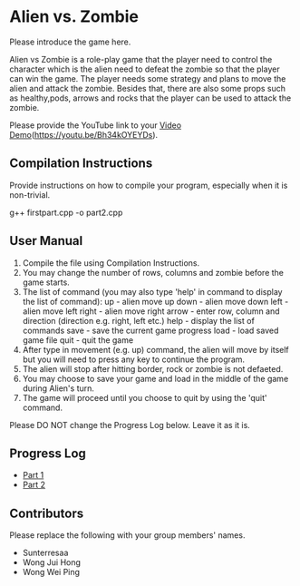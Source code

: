 # Alien vs. Zombie

Please introduce the game here.

Alien vs Zombie is a role-play game that the player need to control the character which is the alien need to defeat the zombie so that the player can win the game. The player needs some strategy and plans to move the alien and attack the zombie. Besides that, there are also some props such as healthy,pods, arrows and rocks that the player can be used to attack the zombie.

Please provide the YouTube link to your [Video Demo](https://www.youtube.com/watch?v=OcHPCg7sBc8)(https://youtu.be/Bh34kOYEYDs).

## Compilation Instructions

Provide instructions on how to compile your program, especially when it is non-trivial.

g++ firstpart.cpp -o part2.cpp

## User Manual

1. Compile the file using Compilation Instructions. 
2. You may change the number of rows, columns and zombie before the game starts.
3. The list of command (you may also type 'help' in command to display the list of command):
up - alien move up
down - alien move down
left - alien move left
right - alien move right
arrow - enter row, column and direction (direction e.g. right, left etc.) 
help - display the list of commands
save - save the current game progress
load - load saved game file
quit - quit the game
4. After type in movement (e.g. up) command, the alien will move by itself but you will need to press any key to continue the program.
5. The alien will stop after hitting border, rock or zombie is not defaeted.
6. You may choose to save your game and load in the middle of the game during Alien's turn.
7. The game will proceed until you choose to quit by using the 'quit' command.



Please DO NOT change the Progress Log below. Leave it as it is.

## Progress Log

- [Part 1](PART1.md)
- [Part 2](PART2.md)

## Contributors

Please replace the following with your group members' names. 

- Sunterresaa
- Wong Jui Hong
- Wong Wei Ping



